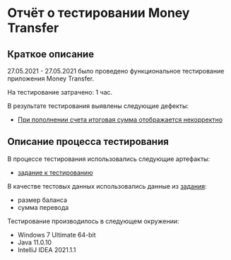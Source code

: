 # Отчёт о тестировании Money Transfer

## Краткое описание

27.05.2021 - 27.05.2021 было проведено функциональное тестирование приложения Money Transfer.

На тестирование затрачено: 1 час.

В результате тестирования выявлены следующие дефекты:
* [При пополнении счета итоговая сумма отображается некорректно](https://github.com/sanyaminkin/java-1.2.1/issues/1)


## Описание процесса тестирования

В процессе тестирования использовались следующие артефакты:
* [задание к тестированию](https://github.com/netology-code/javaqa-homeworks/tree/master/programming)


В качестве тестовых данных использовались данные из [задания](https://github.com/netology-code/javaqa-homeworks/tree/master/programming):
* размер баланса
* сумма перевода


Тестирование производилось в следующем окружении:
* Windows 7 Ultimate 64-bit
* Java 11.0.10
* IntelliJ IDEA 2021.1.1

